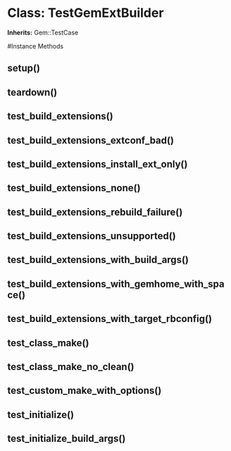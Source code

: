 # Class: TestGemExtBuilder
**Inherits:** Gem::TestCase
    




#Instance Methods
## setup() [](#method-i-setup)

## teardown() [](#method-i-teardown)

## test_build_extensions() [](#method-i-test_build_extensions)

## test_build_extensions_extconf_bad() [](#method-i-test_build_extensions_extconf_bad)

## test_build_extensions_install_ext_only() [](#method-i-test_build_extensions_install_ext_only)

## test_build_extensions_none() [](#method-i-test_build_extensions_none)

## test_build_extensions_rebuild_failure() [](#method-i-test_build_extensions_rebuild_failure)

## test_build_extensions_unsupported() [](#method-i-test_build_extensions_unsupported)

## test_build_extensions_with_build_args() [](#method-i-test_build_extensions_with_build_args)

## test_build_extensions_with_gemhome_with_space() [](#method-i-test_build_extensions_with_gemhome_with_space)

## test_build_extensions_with_target_rbconfig() [](#method-i-test_build_extensions_with_target_rbconfig)

## test_class_make() [](#method-i-test_class_make)

## test_class_make_no_clean() [](#method-i-test_class_make_no_clean)

## test_custom_make_with_options() [](#method-i-test_custom_make_with_options)

## test_initialize() [](#method-i-test_initialize)

## test_initialize_build_args() [](#method-i-test_initialize_build_args)

